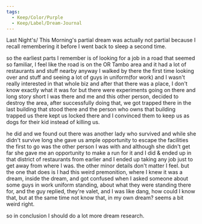 ```yaml
---
tags:
  - Keep/Color/Purple
  - Keep/Label/Dream-Journal
---
```


Last Night's/ This Morning's partial dream was actually not partial because I recall remembering it before I went back to sleep a second time.

so the earliest parts I remember is of looking for a job in a road that seemed so familiar, I feel like the road is on the OR Tambo area and it had a lot of restaurants and stuff nearby anyway I walked by there the first time looking over and stuff and seeing a lot of guys in uniform(for work) and I wasn't really interested in that whole biz and after that there was a place, I don't know exactly what it was for but there were experiments going on there and long story short I was there and me and this other person, decided to destroy the area, after successfully doing that, we got trapped there in the last building that stood there and the person who owns that building trapped us there kept us locked there and I convinced them to keep us as dogs for their kid instead of killing us.

he did and we found out there was another lady who survived and while she didn't survive long she gave us ample opportunity to escape the facilities the first to go was the other person I was with and although she didn't get far she gave me an opportunity to make a run for it and I did & ended up in that district of restaurants from earlier and I ended up taking any job just to get away from where I was. 
the other minor details don't matter I feel.
but the one that does is I had this weird premonition, where I knew it was a dream, inside the dream, and got confused when I asked someone about some guys in work uniform standing, about what they were standing there for, and the guy replied, they're valet, and I was like dang, how could I know that, but at the same time not know that, in my own dream? seems a bit weird right.

so in conclusion I should do a lot more dream research. 